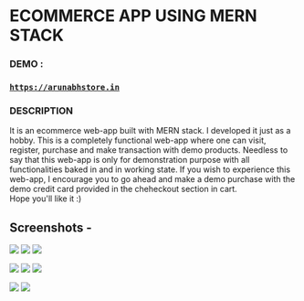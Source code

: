 # ECOMMERCE APP USING MERN STACK

### DEMO :

### [`https://arunabhstore.in`](https://arunabhstore.in)  

### DESCRIPTION 

It is an ecommerce web-app built with MERN stack. I developed it just as a hobby. This is a completely functional web-app where one can visit, register, purchase and make transaction with demo products. Needless to say that this web-app is only for demonstration purpose with all functionalities baked in and in working state. If you wish to experience this web-app, I encourage you to go ahead and make a demo purchase with the demo credit card provided in the cheheckout section in cart.  
Hope you'll like it :)

## Screenshots -

![](screenshots/ss1.png) ![](screenshots/ss2.png) ![](screenshots/ss3.png)

![](screenshots/ss4.png) ![](screenshots/ss5.png) ![](screenshots/ss6.png)

![](screenshots/ss7.png) ![](screenshots/ss8.png)